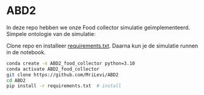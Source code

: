 # ABD2

In deze repo hebben we onze Food collector simulatie geïmplementeerd.
Simpele ontologie van de simulatie:

Clone repo en installeer [requirements.txt](https://github.com/MriLevi/ABD2/blob/main/requirements.txt). Daarna kun je de simulatie runnen in de notebook.
```bash
conda create -n ABD2_food_collector python=3.10
conda activate ABD2_food_collector
git clone https://github.com/MriLevi/ABD2
cd ABD2
pip install -r requirements.txt  # install
```
